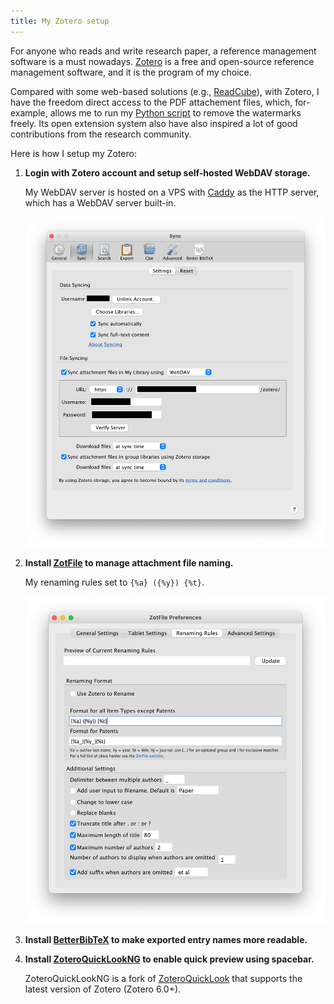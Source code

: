 ```yaml
---
title: My Zotero setup
---
```


For anyone who reads and write research paper, a reference management software is a must nowadays. [Zotero](https://www.zotero.org) is a free and open-source reference management software, and it is the program of my choice.

Compared with some web-based solutions (e.g., [ReadCube](https://www.readcube.com/home)), with Zotero, I have the freedom direct access to the PDF attachement files, which, for-example, allows me to run my [Python script](https://github.com/chazeon/PDF-Watermark-Remover) to remove the watermarks freely. Its open extension system also have also inspired a lot of good contributions from the research community.

Here is how I setup my Zotero:

1. **Login with Zotero account and setup self-hosted WebDAV storage.**

    My WebDAV server is hosted on a VPS with [Caddy](https://caddyserver.com) as the HTTP server, which has a WebDAV server built-in.

    ![Zotero account and WebDAV setup](webdav.png)

2. **Install [ZotFile](http://zotfile.com/index.html#changelog) to manage attachment file naming.**

    My renaming rules set to `{%a} ({%y}) {%t}`.

    ![Setting up ZotFile plugin](zotfile.png)

3. **Install [BetterBibTeX](https://github.com/retorquere/zotero-better-bibtex) to make exported entry names more readable.**

4. **Install [ZoteroQuickLookNG](https://github.com/beaugunderson/ZoteroQuickLookNG) to enable quick preview using spacebar.**

    ZoteroQuickLookNG is a fork of [ZoteroQuickLook](https://github.com/mronkko/ZoteroQuickLook) that supports the latest version of Zotero (Zotero 6.0+).